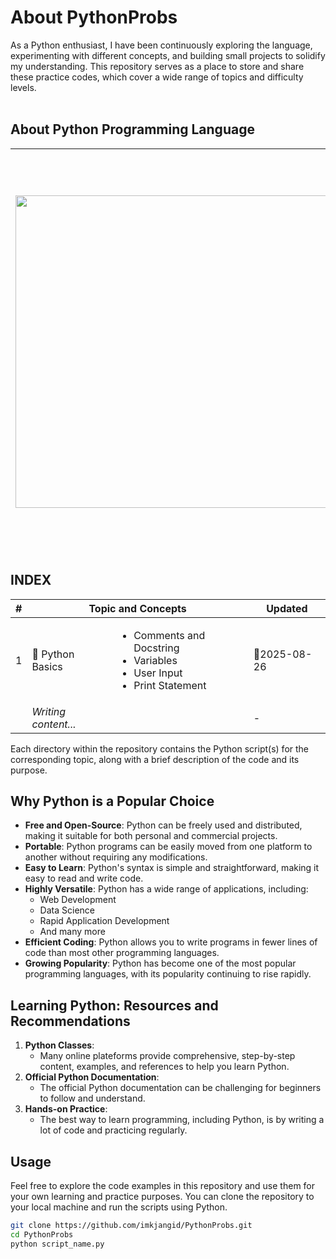 # About PythonProbs

As a Python enthusiast, I have been continuously exploring the language, experimenting with different concepts, and building small projects to solidify my understanding. This repository serves as a place to store and share these practice codes, which cover a wide range of topics and difficulty levels.
</br>
</br>


## About Python Programming Language

<img src="https://logos-download.com/wp-content/uploads/2016/10/Python_logo_icon.png" width="500"/>|Python is a **general-purpose, mordern, dynamic, robust, high level** and **interpreted** programming language. It is used in web development, data science, creating software prototypes, and so on. Fortunately for beginners, Python has simple easy-to-use syntax. This makes Python an excellent language to learn to program for beginners.
-|-


## INDEX
<table><thead><th>#</th><th colspan="2">Topic and Concepts</th><th>Updated</th></thead><tbody><tr><td>1</td><td>📁 Python Basics</td><td><ul><li>Comments and Docstring</li><li>Variables</li><li>User Input</li><li>Print Statement</li></ul></td><td>📅2025-08-26</td></tr><tr><td></td><td><i>Writing content...</i></td><td></td><td>-</td></tr></tbody></table>

Each directory within the repository contains the Python script(s) for the corresponding topic, along with a brief description of the code and its purpose.


## Why Python is a Popular Choice
- **Free and Open-Source**: Python can be freely used and distributed, making it suitable for both personal and commercial projects.
- **Portable**: Python programs can be easily moved from one platform to another without requiring any modifications.
- **Easy to Learn**: Python's syntax is simple and straightforward, making it easy to read and write code.
- **Highly Versatile**: Python has a wide range of applications, including:
   - Web Development
   - Data Science
   - Rapid Application Development
   - And many more
- **Efficient Coding**: Python allows you to write programs in fewer lines of code than most other programming languages.
- **Growing Popularity**: Python has become one of the most popular programming languages, with its popularity continuing to rise rapidly.

## Learning Python: Resources and Recommendations
1. **Python Classes**:
   - Many online plateforms provide comprehensive, step-by-step content, examples, and references to help you learn Python.
2. **Official Python Documentation**:
   - The official Python documentation can be challenging for beginners to follow and understand.
3. **Hands-on Practice**:
   - The best way to learn programming, including Python, is by writing a lot of code and practicing regularly.

## Usage

Feel free to explore the code examples in this repository and use them for your own learning and practice purposes. You can clone the repository to your local machine and run the scripts using Python.

```bash
git clone https://github.com/imkjangid/PythonProbs.git
cd PythonProbs
python script_name.py
